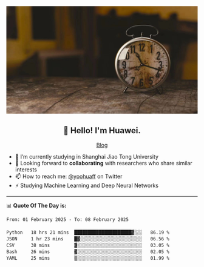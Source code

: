 <div align="center">
  <a href="https://github.com/JHW5981">
    <img src="./assets/background.jpg">
  </a>
</div>

<h2 align="center">👋 Hello! I'm Huawei.</h2>
<p align="center">
  <a href="https://blog.csdn.net/Edward__J?spm=1000.2115.3001.5343">Blog</a>
</p>


- 🔭 I’m currently studying in Shanghai Jiao Tong University
- 💬 Looking forward to **collaborating** with researchers who share similar interests
- 📫 How to reach me: [@yoohuaff](https://twitter.com/yoohuaff) on Twitter
- ⚡ Studying Machine Learning and Deep Neural Networks

-------
📊 **Quote Of The Day is:**
<!--START_SECTION:waka-->

```txt
From: 01 February 2025 - To: 08 February 2025

Python   18 hrs 21 mins  █████████████████████▓░░░   86.19 %
JSON     1 hr 23 mins    █▓░░░░░░░░░░░░░░░░░░░░░░░   06.56 %
CSV      38 mins         ▓░░░░░░░░░░░░░░░░░░░░░░░░   03.05 %
Bash     26 mins         ▓░░░░░░░░░░░░░░░░░░░░░░░░   02.05 %
YAML     25 mins         ▒░░░░░░░░░░░░░░░░░░░░░░░░   01.99 %
```

<!--END_SECTION:waka-->
